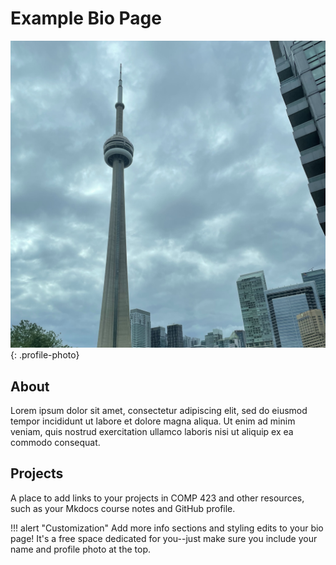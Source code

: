 # Example Bio Page

![Profile photo](../profile_photos/cn_tower.jpeg){: .profile-photo}

## About

Lorem ipsum dolor sit amet, consectetur adipiscing elit, sed do eiusmod tempor incididunt ut labore et dolore magna aliqua. Ut enim ad minim veniam, quis nostrud exercitation ullamco laboris nisi ut aliquip ex ea commodo consequat.

## Projects

A place to add links to your projects in COMP 423 and other resources, such as your Mkdocs course notes and GitHub profile.


!!! alert "Customization"
    Add more info sections and styling edits to your bio page! It's a free space dedicated for you--just make sure you include your name and profile photo at the top.

